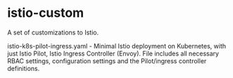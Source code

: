 # istio-custom
A set of customizations to Istio.

istio-k8s-pilot-ingress.yaml - Minimal Istio deployment on Kubernetes, with
just Istio Pilot, Istio Ingress Controller (Envoy). File includes all
necessary RBAC settings, configuration settings and the Pilot/ingress
controller definitions.

